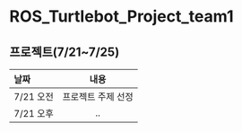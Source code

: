 # ROS_Turtlebot_Project_team1


## 프로젝트(7/21~7/25)
|날짜|내용|
|:---|:---:|
|7/21 오전|프로젝트 주제 선정|
|7/21 오후|..|
